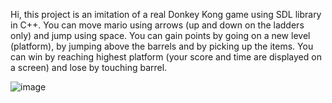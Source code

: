 Hi, this project is an imitation of a real Donkey Kong game using SDL library in C++. You can move mario using arrows (up and down on the ladders only) and jump using space.
You can gain points by going on a new level (platform), by jumping above the barrels and by picking up the items.
You can win by reaching highest platform (your score and time are displayed on a screen) and lose by touching barrel.

![image](https://github.com/KacperPietka/King-Donkey/assets/103852985/f8efec87-897d-4dad-bce8-1056d09f7940)
